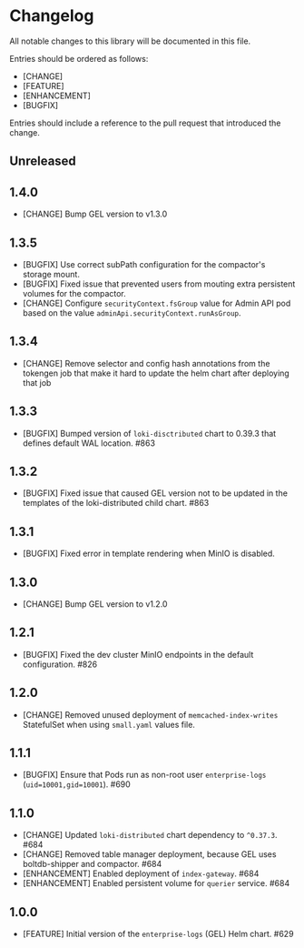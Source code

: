 # Changelog

All notable changes to this library will be documented in this file.

Entries should be ordered as follows:

- [CHANGE]
- [FEATURE]
- [ENHANCEMENT]
- [BUGFIX]

Entries should include a reference to the pull request that introduced the change.

## Unreleased

## 1.4.0

- [CHANGE] Bump GEL version to v1.3.0

## 1.3.5

- [BUGFIX] Use correct subPath configuration for the compactor's storage mount.
- [BUGFIX] Fixed issue that prevented users from mouting extra persistent volumes for the compactor.
- [CHANGE] Configure `securityContext.fsGroup` value for Admin API pod based on the value `adminApi.securityContext.runAsGroup`.

## 1.3.4

- [CHANGE] Remove selector and config hash annotations from the tokengen job that make it hard to update the helm chart after deploying that job

## 1.3.3

- [BUGFIX] Bumped version of `loki-disctributed` chart to 0.39.3 that defines default WAL location. #863

## 1.3.2

- [BUGFIX] Fixed issue that caused GEL version not to be updated in the templates of the loki-distributed child chart. #863

## 1.3.1

- [BUGFIX] Fixed error in template rendering when MinIO is disabled.

## 1.3.0

- [CHANGE] Bump GEL version to v1.2.0

## 1.2.1

- [BUGFIX] Fixed the dev cluster MinIO endpoints in the default configuration. #826

## 1.2.0

- [CHANGE] Removed unused deployment of `memcached-index-writes` StatefulSet when using `small.yaml` values file.

## 1.1.1

- [BUGFIX] Ensure that Pods run as non-root user `enterprise-logs` (`uid=10001,gid=10001`). #690

## 1.1.0

* [CHANGE] Updated `loki-distributed` chart dependency to `^0.37.3`. #684
* [CHANGE] Removed table manager deployment, because GEL uses boltdb-shipper and compactor. #684
* [ENHANCEMENT] Enabled deployment of `index-gateway`. #684
* [ENHANCEMENT] Enabled persistent volume for `querier` service. #684

## 1.0.0

* [FEATURE] Initial version of the `enterprise-logs` (GEL) Helm chart. #629
